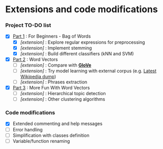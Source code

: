 # Extensions and code modifications

### Project TO-DO list

- [x] [Part 1](https://www.kaggle.com/c/word2vec-nlp-tutorial/details/part-1-for-beginners-bag-of-words) : For Beginners - Bag of Words
    - [x] _[extension]_ : Explore regular expressions for preprocessing
    - [x] _[extension]_ : Implement stemming
    - [x] _[extension]_ : Build different classifiers (kNN and SVM)
    
- [x] [Part 2](https://www.kaggle.com/c/word2vec-nlp-tutorial/details/part-2-word-vectors) : Word Vectors
    - [ ] _[extension]_ : Compare with [__GloVe__](http://nlp.stanford.edu/projects/glove/)
    - [ ] _[extension]_ : Try model learning with external corpus (e.g. [Latest Wikipedia dump](http://dumps.wikimedia.org/enwiki/latest/enwiki-latest-pages-articles.xml.bz2))
    - [ ] _[extension]_ : Phrases extraction
    
- [x] [Part 3](https://www.kaggle.com/c/word2vec-nlp-tutorial/details/part-3-more-fun-with-word-vectors) : More Fun With Word Vectors
    - [ ] _[extension]_ : Hierarchical topic detection
    - [ ] _[extension]_ : Other clustering algorithms
  
### Code modifications

- [x] Extended commenting and help messages
- [ ] Error handling
- [ ] Simplification with classes definition
- [ ] Variable/function renaming